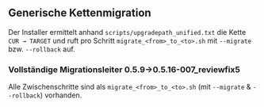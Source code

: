 ## Generische Kettenmigration
Der Installer ermittelt anhand `scripts/upgradepath_unified.txt` die Kette `CUR → TARGET` und ruft pro Schritt `migrate_<from>_to_<to>.sh` mit `--migrate` bzw. `--rollback` auf.

### Vollständige Migrationsleiter 0.5.9→0.5.16-007_reviewfix5
Alle Zwischenschritte sind als `migrate_<from>_to_<to>.sh` (mit `--migrate` & `--rollback`) vorhanden.
